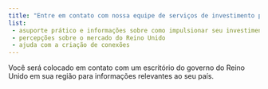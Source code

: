 ```yaml
---
title: "Entre em contato com nossa equipe de serviços de investimento para:"
list: 
 - asuporte prático e informações sobre como impulsionar seu investimento
 - percepções sobre o mercado do Reino Unido
 - ajuda com a criação de conexões
---
```


Você será colocado em contato com um escritório do governo do Reino Unido em sua região para informações relevantes ao seu país.
